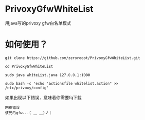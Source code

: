 # PrivoxyGfwWhiteList
用java写的privoxy gfw白名单模式

# 如何使用？

```
git clone https://github.com/zerorooot/PrivoxyGfwWhiteList.git

cd PrivoxyGfwWhiteList

sudo java whiteList.java 127.0.0.1:1080

sudo bash -c 'echo "actionsfile whitelist.action" >> /etc/privoxy/config'
```

如果出现以下错误，意味着你需要fq下载

```
网络错误
该死的gfw...( ＿ ＿)ノ｜
```
